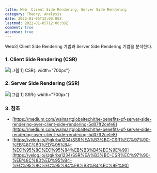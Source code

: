 ```yaml
---
title: Web  Client Side Rendering, Server Side Rendering
category: Theory, Analysis
date: 2022-01-05T12:00:00Z
lastmod: 2022-01-05T12:00:00Z
comment: true
adsense: true
---
```


Web의 Client Side Rendering 기법과 Server Side Rendering 기법을 분석한다.

### 1. Client Side Rendering (CSR)

![[그림 1] CSR]({{site.baseurl}}/images/theory_analysis/Web_CSR_SSR/CSR.PNG){: width="700px"}

### 2. Server Side Rendering (SSR)

![[그림 1] SSR]({{site.baseurl}}/images/theory_analysis/Web_CSR_SSR/SSR.PNG){: width="700px"}

### 3. 참조

* [https://medium.com/walmartglobaltech/the-benefits-of-server-side-rendering-over-client-side-rendering-5d07ff2cefe8](https://medium.com/walmartglobaltech/the-benefits-of-server-side-rendering-over-client-side-rendering-5d07ff2cefe8)
* [https://velog.io/@gkrba1234/SSR%EA%B3%BC-CSR%EC%97%90-%EB%8C%80%ED%95%B4-%EC%95%8C%EC%95%84%EB%B3%B4%EC%9E%90](https://velog.io/@gkrba1234/SSR%EA%B3%BC-CSR%EC%97%90-%EB%8C%80%ED%95%B4-%EC%95%8C%EC%95%84%EB%B3%B4%EC%9E%90)